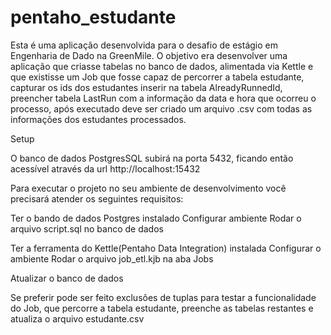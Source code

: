 # pentaho_estudante
Esta é uma aplicação desenvolvida para o desafio de estágio em Engenharia de Dado na GreenMile. O objetivo era desenvolver uma aplicação que criasse tabelas no banco de dados, alimentada via Kettle e que existisse um Job que fosse capaz de percorrer a tabela estudante, capturar os ids dos estudantes inserir na tabela AlreadyRunnedId, preencher tabela LastRun com a informação da data e hora que ocorreu o processo, após executado deve ser criado um arquivo .csv com todas as informações dos estudantes processados.



Setup

O banco de dados PostgresSQL subirá na porta 5432, ficando então acessível através da url http://localhost:15432


Para executar o projeto no seu ambiente de desenvolvimento você precisará atender os seguintes requisitos:

Ter o bando de dados Postgres instalado
Configurar ambiente
Rodar o arquivo script.sql no banco de dados

Ter a ferramenta do Kettle(Pentaho Data Integration) instalada
Configurar o ambiente
Rodar o arquivo job_etl.kjb na aba Jobs

Atualizar o banco de dados

Se preferir pode ser feito exclusões de tuplas para testar a funcionalidade do Job, que percorre a tabela estudante, preenche as tabelas restantes e atualiza o arquivo estudante.csv


